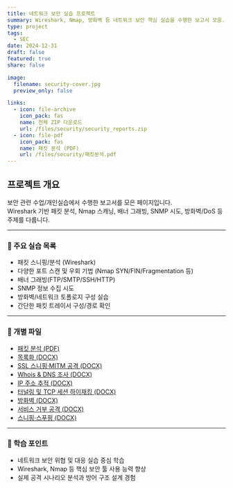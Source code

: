 ```yaml
---
title: 네트워크 보안 실습 프로젝트
summary: Wireshark, Nmap, 방화벽 등 네트워크 보안 핵심 실습을 수행한 보고서 모음.
type: project
tags:
  - SEC
date: 2024-12-31
draft: false
featured: true
share: false

image:
  filename: security-cover.jpg
  preview_only: false

links:
  - icon: file-archive
    icon_pack: fas
    name: 전체 ZIP 다운로드
    url: /files/security/security_reports.zip
  - icon: file-pdf
    icon_pack: fas
    name: 패킷 분석 (PDF)
    url: /files/security/패킷분석.pdf
---
```


## 프로젝트 개요
보안 관련 수업/개인실습에서 수행한 보고서를 모은 페이지입니다.  
Wireshark 기반 패킷 분석, Nmap 스캐닝, 배너 그래빙, SNMP 시도, 방화벽/DoS 등 주제를 다룹니다.

---

### 📘 주요 실습 목록
- 패킷 스니핑/분석 (Wireshark)
- 다양한 포트 스캔 및 우회 기법 (Nmap SYN/FIN/Fragmentation 등)
- 배너 그래빙(FTP/SMTP/SSH/HTTP)
- SNMP 정보 수집 시도
- 방화벽/네트워크 토폴로지 구성 실습
- 간단한 패킷 트레이서 구성/경로 확인

---

### 📄 개별 파일
- [패킷 분석 (PDF)](/files/security/패킷분석.pdf)
- [목록화 (DOCX)](/files/security/목록화.docx)
- [SSL 스니핑·MITM 공격 (DOCX)](/files/security/SSL스니핑MITM공격.docx)
- [Whois & DNS 조사 (DOCX)](/files/security/Whois와%20DNS조사.docx)
- [IP 주소 추적 (DOCX)](/files/security/IP주소추적.docx)
- [터널링 및 TCP 세션 하이재킹 (DOCX)](/files/security/터널링및TCP세션하이재킹.docx)
- [방화벽 (DOCX)](/files/security/방화벽.docx)
- [서비스 거부 공격 (DOCX)](/files/security/서비스거부공격.docx)
- [스니핑·스푸핑 (DOCX)](/files/security/스니핑,스푸핑.docx)

---

### 🧠 학습 포인트
- 네트워크 보안 위협 및 대응 실습 중심 학습
- Wireshark, Nmap 등 핵심 보안 툴 사용 능력 향상
- 실제 공격 시나리오 분석과 방어 구조 설계 경험